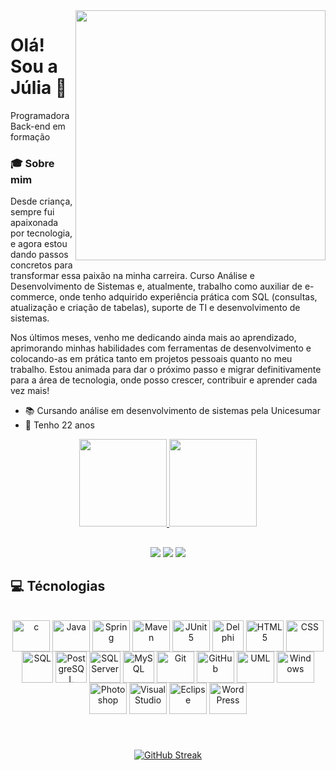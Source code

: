 <img align="right" height="400" src="https://i.ibb.co/jTkPvYd/Eu.png">

# Olá! Sou a Júlia 👋
Programadora Back-end em formação

<h3 align="left">🎓 Sobre mim </h3>

Desde criança, sempre fui apaixonada por tecnologia, e agora estou dando passos concretos para transformar essa paixão na minha carreira. Curso Análise e Desenvolvimento de Sistemas e, atualmente, trabalho como auxiliar de e-commerce, onde tenho adquirido experiência prática com SQL (consultas, atualização e criação de tabelas), suporte de TI e desenvolvimento de sistemas.

Nos últimos meses, venho me dedicando ainda mais ao aprendizado, aprimorando minhas habilidades com ferramentas de desenvolvimento e colocando-as em prática tanto em projetos pessoais quanto no meu trabalho. Estou animada para dar o próximo passo e migrar definitivamente para a área de tecnologia, onde posso crescer, contribuir e aprender cada vez mais!

- 📚 Cursando análise em desenvolvimento de sistemas pela Unicesumar
- 🌟 Tenho 22 anos

<div align="center">
  <a href="https://github.com/JuliaHFerreira">
  <img height="140em" src="https://github-readme-stats.vercel.app/api?username=JuliaHFerreira&show_icons=true&theme=midnight-purple&include_all_commits=true&count_private=true"/>
  <img height="140em" src="https://github-readme-stats.vercel.app/api/top-langs/?username=JuliaHFerreira&layout=compact&langs_count=7&theme=midnight-purple"/>
</div>

## 
<div align="center"> 
  <a href ="https://www.linkedin.com/in/j%C3%BAlia-h-ferreira/" target="_blank"><img src="https://img.shields.io/badge/-LinkedIn-%230077B5?style=for-the-badge&logo=linkedin&logoColor=white" target="_blank"></a> 
  <a href ="mailto:juliahelena317@gmail.com"><img src="https://img.shields.io/badge/-Gmail-%23333?style=for-the-badge&logo=gmail&logoColor=white" target="_blank"></a>
  <a href ="https://wa.me/+5519997913604" target="_blank"><img src="https://img.shields.io/badge/WhatsApp-25D366?style=for-the-badge&logo=whatsapp&logoColor=white"></a>
</div> 


## 💻 Técnologias
<div style="display: inline_block" align="center"><br>
<img align="center" height="50" width="60" title="c" src="https://cdn.jsdelivr.net/gh/devicons/devicon@latest/icons/c/c-original.svg" />
<img align="center" height="50" width="60" title="Java" src="https://cdn.jsdelivr.net/gh/devicons/devicon/icons/java/java-original.svg">
<img align="center" height="50" width="60" title="Spring" src="https://cdn.jsdelivr.net/gh/devicons/devicon@latest/icons/spring/spring-original.svg" /> 
<img align="center" height="50" width="60" title="Maven" src="https://cdn.jsdelivr.net/gh/devicons/devicon@latest/icons/maven/maven-original.svg" />
<img align="center" height="50" width="60" title="JUnit 5" src="https://cdn.jsdelivr.net/gh/devicons/devicon@latest/icons/junit/junit-plain.svg" />
<img align="center" height="50" width="50" title="Delphi" src="https://d2ohlsp9gwqc7h.cloudfront.net/images/logos/logo-page/delphi-logo-1024.png">
<img align="center" height="50" width="60" title="HTML 5" src="https://cdn.jsdelivr.net/gh/devicons/devicon@latest/icons/html5/html5-original.svg" />
<img align="center" height="50" width="60" title="CSS" src="https://cdn.jsdelivr.net/gh/devicons/devicon@latest/icons/css3/css3-original.svg" />
<img align="center" height="50" width="50" title="SQL" src="https://cdn.jsdelivr.net/gh/devicons/devicon@latest/icons/azuresqldatabase/azuresqldatabase-original.svg">
<img align="center" height="50" width="50" title="PostgreSQL" src="https://cdn.jsdelivr.net/gh/devicons/devicon@latest/icons/postgresql/postgresql-original.svg">
<img align="center" height="50" width="50" title="SQLServer" src="https://cdn.jsdelivr.net/gh/devicons/devicon@latest/icons/microsoftsqlserver/microsoftsqlserver-original.svg">
<img align="center" height="50" width="50" title="MySQL" src="https://cdn.jsdelivr.net/gh/devicons/devicon@latest/icons/mysql/mysql-original.svg">
<img align="center" height="50" width="60" title="Git" src="https://cdn.jsdelivr.net/gh/devicons/devicon@latest/icons/git/git-original.svg" />
<img align="center" height="50" width="60" title="GitHub" src="https://cdn.jsdelivr.net/gh/devicons/devicon@latest/icons/github/github-original.svg" />
<img align="center" height="50" width="60" title="UML" src="https://cdn.jsdelivr.net/gh/devicons/devicon@latest/icons/unifiedmodelinglanguage/unifiedmodelinglanguage-original.svg" />
<img align="center" height="50" width="60" title="Windows" src="https://cdn.jsdelivr.net/gh/devicons/devicon@latest/icons/windows11/windows11-original.svg" />
<img align="center" height="50" width="60" title="Photoshop" src="https://cdn.jsdelivr.net/gh/devicons/devicon@latest/icons/photoshop/photoshop-original.svg" />   
<img align="center" height="50" width="60" title="Visual Studio" src="https://cdn.jsdelivr.net/gh/devicons/devicon/icons/visualstudio/visualstudio-plain.svg">
<img align="center" height="50" width="60" title="Eclipse" src="https://cdn.jsdelivr.net/gh/devicons/devicon@latest/icons/eclipse/eclipse-original.svg" />
<img align="center" height="50" width="60" title="WordPress" src="https://cdn.jsdelivr.net/gh/devicons/devicon@latest/icons/wordpress/wordpress-plain.svg" />

          
</div>

#
<div style="display: inline_block" align="center"><br>
<a href="https://git.io/streak-stats"><img src="https://streak-stats.demolab.com?user=JuliaHFerreira&theme=midnight-purple&hide_border=falso&border_radius=4.6&locale=pt_BR&exclude_days=Sun%2CSat" alt="GitHub Streak" /></a>
</div>      
          
          
